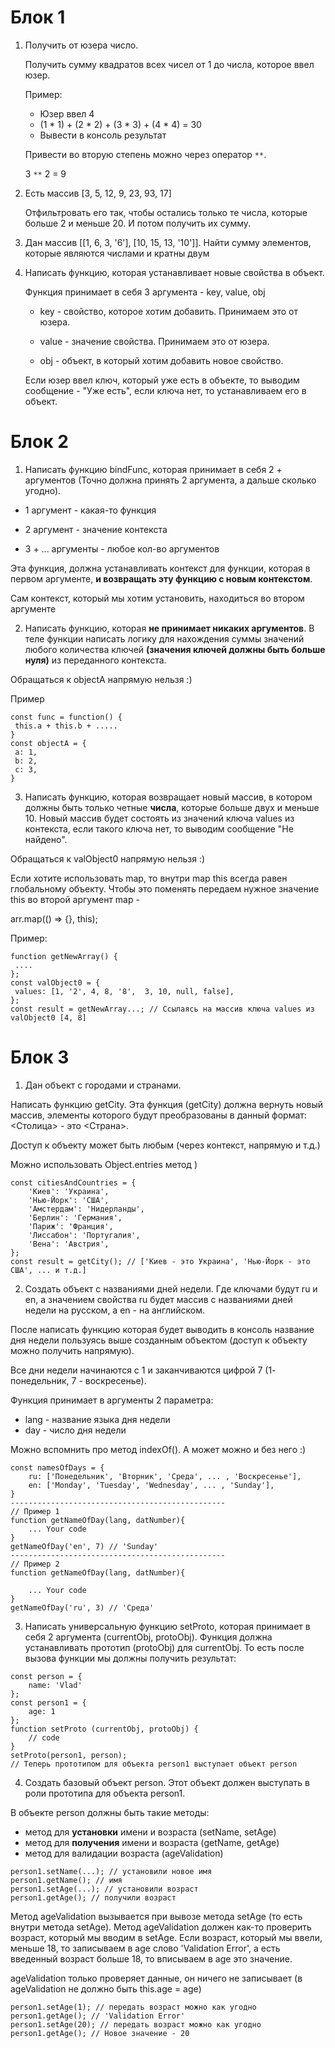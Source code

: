 # Блок 1
1. Получить от юзера число.

    Получить сумму квадратов всех чисел от 1 до числа, которое ввел юзер.

    Пример:
   - Юзер ввел 4
   - (1 * 1) + (2 * 2) + (3 * 3) + (4 * 4) = 30
   - Вывести в консоль результат

    Привести во вторую степень можно через оператор `**`. 

    3 `**` 2 = 9


2. Есть массив [3, 5, 12, 9, 23, 93, 17]

    Отфильтровать его так, чтобы остались только те числа, которые больше 2 и меньше 20. И потом получить их сумму.


3. Дан массив [[1, 6, 3, '6'], [10, 15, 13, '10']]. Найти сумму элементов, которые являются числами и кратны двум

4. Написать функцию, которая устанавливает новые свойства в объект.

    Функция принимает в себя 3 аргумента - key, value, obj

    - key - свойство, которое хотим добавить. Принимаем это от юзера.

    - value - значение свойства. Принимаем это от юзера.

    - obj - объект, в который хотим добавить новое свойство.

    Если юзер ввел ключ, который уже есть в объекте, то выводим сообщение - "Уже есть", если ключа нет, то устанавливаем его в объект.

# Блок 2


1. Написать функцию bindFunc, которая принимает в себя 2 + аргументов (Точно должна принять 2 аргумента, а дальше сколько угодно).

- 1 аргумент - какая-то функция

- 2 аргумент - значение контекста

- 3 + ... аргументы - любое кол-во аргументов

Эта функция, должна устанавливать контекст для функции, которая в первом аргументе, **и возвращать эту функцию с новым контекстом**.

Сам контекст, который мы хотим установить, находиться во втором аргументе

2. Написать функцию, которая **не принимает никаких аргументов**. В теле функции написать логику для нахождения суммы значений любого количества ключей **(значения ключей должны быть больше нуля)** из переданного контекста.

Обращаться к objectA напрямую нельзя :)

Пример

```
const func = function() {
 this.a + this.b + .....
}
const objectA = {
 a: 1,
 b: 2,
 c: 3,
}
```

3. Написать функцию, которая возвращает новый массив, в котором должны быть только четные **числа**, которые больше двуx и меньше 10. Новый массив будет состоять из значений ключа values из контекста, если такого ключа нет, то выводим сообщение "Не найдено".

Обращаться к valObject0 напрямую нельзя :)

Если хотите использовать map, то внутри map this всегда равен глобальному объекту. Чтобы это поменять передаем нужное значение this во второй аргумент map -

arr.map(() => {}, this);

Пример:

```
function getNewArray() {
 ....
};
const valObject0 = {
 values: [1, '2', 4, 8, '8',  3, 10, null, false],
};
const result = getNewArray...; // Ссылаясь на массив ключа values из valObject0 [4, 8]
```

# Блок 3 


1. Дан объект с городами и странами.

Написать функцию getCity. Эта функция (getCity) должна вернуть новый массив, элементы которого будут преобразованы в данный формат: <Столица> - это <Страна>.

Доступ к объекту может быть любым (через контекст, напрямую и т.д.)

Можно использовать Object.entries метод )

```
const citiesAndCountries = {
	'Киев': 'Украина',
	'Нью-Йорк': 'США',
	'Амстердам': 'Нидерланды',
	'Берлин': 'Германия',
	'Париж': 'Франция',
	'Лиссабон': 'Португалия',
	'Вена': 'Австрия',
};
const result = getCity(); // ['Киев - это Украина', 'Нью-Йорк - это США', ... и т.д.]
```

2. Создать объект с названиями дней недели. Где ключами будут ru и en, a значением свойства ru будет массив с названиями дней недели на русском, а en - на английском.

После написать функцию которая будет выводить в консоль название дня недели пользуясь выше созданным объектом (доступ к объекту можно получить напрямую).

Все дни недели начинаются с 1 и заканчиваются цифрой 7 (1- понедельник, 7 - воскресенье).

Функция принимает в аргументы 2 параметра:

- lang - название языка дня недели
- day - число дня недели

Можно вспомнить про метод indexOf(). А может можно и без него :)

```
const namesOfDays = {
    ru: ['Понедельник', 'Вторник', 'Среда', ... , 'Воскресенье'],
    en: ['Monday', 'Tuesday', 'Wednesday', ... , 'Sunday'],
}
------------------------------------------------
// Пример 1
function getNameOfDay(lang, datNumber){
    ... Your code
}
getNameOfDay('en', 7) // 'Sunday'
------------------------------------------------
// Пример 2
function getNameOfDay(lang, datNumber){
    
    ... Your code
}
getNameOfDay('ru', 3) // 'Среда'
```

3. Написать универсальную функцию setProto, которая принимает в себя 2 аргумента (currentObj, protoObj). Функция должна устанавливать прототип (protoObj) для currentObj. То есть после вызова функции мы должны получить результат:

```
const person = {
    name: 'Vlad'
};
const person1 = {
    age: 1
};
function setProto (currentObj, protoObj) {
    // code
}
setProto(person1, person);
// Теперь прототипом для объекта person1 выступает объект person
```

4. Создать базовый объект person. Этот объект должен выступать в роли прототипа для объекта person1.

В объекте person должны быть такие методы:
- метод для **установки** имени и возраста (setName, setAge)
- метод для **получения** имени и возраста (getName, getAge)
- метод для валидации возраста (ageValidation)

```
person1.setName(...); // установили новое имя
person1.getName(); // имя
person1.setAge(...); // установили возраст
person1.getAge(); // получили возраст
```

Метод ageValidation вызывается при вывозе метода setAge (то есть внутри метода setAge). Метод ageValidation должен как-то проверить возраст, который мы вводим в setAge. Если возраст, который мы ввели, меньше 18, то записываем в age слово 'Validation Error', а есть введенный возраст больше 18, то вписываем в age это значение.

ageValidation только проверяет данные, он ничего не записывает (в ageValidation не должно быть this.age = age)

``` 
person1.setAge(1); // передать возраст можно как угодно
person1.getAge(); // 'Validation Error'
person1.setAge(20); // передать возраст можно как угодно
person1.getAge(); // Новое значение - 20
```
